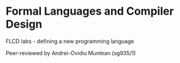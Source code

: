 # Formal Languages and Compiler Design
FLCD labs - defining a new programming language

Peer-reviewed by Andrei-Ovidiu Muntean (sg935/1)
